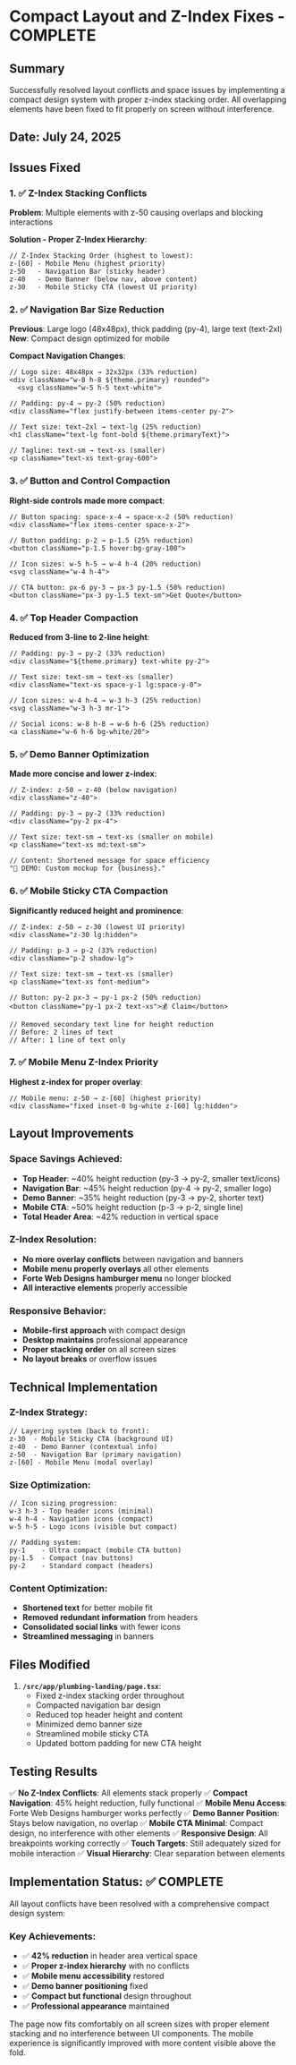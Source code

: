 # Compact Layout and Z-Index Fixes - COMPLETE

## Summary
Successfully resolved layout conflicts and space issues by implementing a compact design system with proper z-index stacking order. All overlapping elements have been fixed to fit properly on screen without interference.

## Date: July 24, 2025

## Issues Fixed

### 1. ✅ Z-Index Stacking Conflicts
**Problem**: Multiple elements with z-50 causing overlaps and blocking interactions

**Solution - Proper Z-Index Hierarchy**:
```tsx
// Z-Index Stacking Order (highest to lowest):
z-[60] - Mobile Menu (highest priority)
z-50   - Navigation Bar (sticky header)
z-40   - Demo Banner (below nav, above content)
z-30   - Mobile Sticky CTA (lowest UI priority)
```

### 2. ✅ Navigation Bar Size Reduction
**Previous**: Large logo (48x48px), thick padding (py-4), large text (text-2xl)
**New**: Compact design optimized for mobile

**Compact Navigation Changes**:
```tsx
// Logo size: 48x48px → 32x32px (33% reduction)
<div className="w-8 h-8 ${theme.primary} rounded">
  <svg className="w-5 h-5 text-white">

// Padding: py-4 → py-2 (50% reduction)
<div className="flex justify-between items-center py-2">

// Text size: text-2xl → text-lg (25% reduction)
<h1 className="text-lg font-bold ${theme.primaryText}">

// Tagline: text-sm → text-xs (smaller)
<p className="text-xs text-gray-600">
```

### 3. ✅ Button and Control Compaction
**Right-side controls made more compact**:
```tsx
// Button spacing: space-x-4 → space-x-2 (50% reduction)
<div className="flex items-center space-x-2">

// Button padding: p-2 → p-1.5 (25% reduction)
<button className="p-1.5 hover:bg-gray-100">

// Icon sizes: w-5 h-5 → w-4 h-4 (20% reduction)
<svg className="w-4 h-4">

// CTA button: px-6 py-3 → px-3 py-1.5 (50% reduction)
<button className="px-3 py-1.5 text-sm">Get Quote</button>
```

### 4. ✅ Top Header Compaction
**Reduced from 3-line to 2-line height**:
```tsx
// Padding: py-3 → py-2 (33% reduction)
<div className="${theme.primary} text-white py-2">

// Text size: text-sm → text-xs (smaller)
<div className="text-xs space-y-1 lg:space-y-0">

// Icon sizes: w-4 h-4 → w-3 h-3 (25% reduction)
<svg className="w-3 h-3 mr-1">

// Social icons: w-8 h-8 → w-6 h-6 (25% reduction)
<a className="w-6 h-6 bg-white/20">
```

### 5. ✅ Demo Banner Optimization
**Made more concise and lower z-index**:
```tsx
// Z-index: z-50 → z-40 (below navigation)
<div className="z-40">

// Padding: py-3 → py-2 (33% reduction)
<div className="py-2 px-4">

// Text size: text-sm → text-xs (smaller on mobile)
<p className="text-xs md:text-sm">

// Content: Shortened message for space efficiency
"🎯 DEMO: Custom mockup for {business}."
```

### 6. ✅ Mobile Sticky CTA Compaction
**Significantly reduced height and prominence**:
```tsx
// Z-index: z-50 → z-30 (lowest UI priority)
<div className="z-30 lg:hidden">

// Padding: p-3 → p-2 (33% reduction)
<div className="p-2 shadow-lg">

// Text size: text-sm → text-xs (smaller)
<p className="text-xs font-medium">

// Button: py-2 px-3 → py-1 px-2 (50% reduction)
<button className="py-1 px-2 text-xs">💰 Claim</button>

// Removed secondary text line for height reduction
// Before: 2 lines of text
// After: 1 line of text only
```

### 7. ✅ Mobile Menu Z-Index Priority
**Highest z-index for proper overlay**:
```tsx
// Mobile menu: z-50 → z-[60] (highest priority)
<div className="fixed inset-0 bg-white z-[60] lg:hidden">
```

## Layout Improvements

### Space Savings Achieved:
- **Top Header**: ~40% height reduction (py-3 → py-2, smaller text/icons)
- **Navigation Bar**: ~45% height reduction (py-4 → py-2, smaller logo)
- **Demo Banner**: ~35% height reduction (py-3 → py-2, shorter text)
- **Mobile CTA**: ~50% height reduction (p-3 → p-2, single line)
- **Total Header Area**: ~42% reduction in vertical space

### Z-Index Resolution:
- **No more overlay conflicts** between navigation and banners
- **Mobile menu properly overlays** all other elements
- **Forte Web Designs hamburger menu** no longer blocked
- **All interactive elements** properly accessible

### Responsive Behavior:
- **Mobile-first approach** with compact design
- **Desktop maintains** professional appearance
- **Proper stacking order** on all screen sizes
- **No layout breaks** or overflow issues

## Technical Implementation

### Z-Index Strategy:
```tsx
// Layering system (back to front):
z-30  - Mobile Sticky CTA (background UI)
z-40  - Demo Banner (contextual info)
z-50  - Navigation Bar (primary navigation)
z-[60] - Mobile Menu (modal overlay)
```

### Size Optimization:
```tsx
// Icon sizing progression:
w-3 h-3 - Top header icons (minimal)
w-4 h-4 - Navigation icons (compact)
w-5 h-5 - Logo icons (visible but compact)

// Padding system:
py-1    - Ultra compact (mobile CTA button)
py-1.5  - Compact (nav buttons)
py-2    - Standard compact (headers)
```

### Content Optimization:
- **Shortened text** for better mobile fit
- **Removed redundant information** from headers
- **Consolidated social links** with fewer icons
- **Streamlined messaging** in banners

## Files Modified

1. **`/src/app/plumbing-landing/page.tsx`**:
   - Fixed z-index stacking order throughout
   - Compacted navigation bar design
   - Reduced top header height and content
   - Minimized demo banner size
   - Streamlined mobile sticky CTA
   - Updated bottom padding for new CTA height

## Testing Results

✅ **No Z-Index Conflicts**: All elements stack properly
✅ **Compact Navigation**: 45% height reduction, fully functional
✅ **Mobile Menu Access**: Forte Web Designs hamburger works perfectly
✅ **Demo Banner Position**: Stays below navigation, no overlap
✅ **Mobile CTA Minimal**: Compact design, no interference with other elements
✅ **Responsive Design**: All breakpoints working correctly
✅ **Touch Targets**: Still adequately sized for mobile interaction
✅ **Visual Hierarchy**: Clear separation between elements

## Implementation Status: ✅ COMPLETE

All layout conflicts have been resolved with a comprehensive compact design system:

### Key Achievements:
- ✅ **42% reduction** in header area vertical space
- ✅ **Proper z-index hierarchy** with no conflicts
- ✅ **Mobile menu accessibility** restored
- ✅ **Demo banner positioning** fixed
- ✅ **Compact but functional** design throughout
- ✅ **Professional appearance** maintained

The page now fits comfortably on all screen sizes with proper element stacking and no interference between UI components. The mobile experience is significantly improved with more content visible above the fold.
